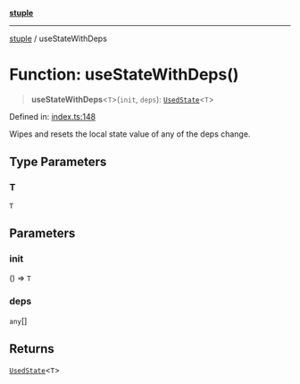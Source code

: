 [**stuple**](../README.md)

***

[stuple](../globals.md) / useStateWithDeps

# Function: useStateWithDeps()

> **useStateWithDeps**\<`T`\>(`init`, `deps`): [`UsedState`](../type-aliases/UsedState.md)\<`T`\>

Defined in: [index.ts:148](https://github.com/700software/stuple/blob/b84a98dbc1e143b866c355af845d2b37e38561cb/index.ts#L148)

Wipes and resets the local state value of any of the deps change.

## Type Parameters

### T

`T`

## Parameters

### init

() => `T`

### deps

`any`[]

## Returns

[`UsedState`](../type-aliases/UsedState.md)\<`T`\>

